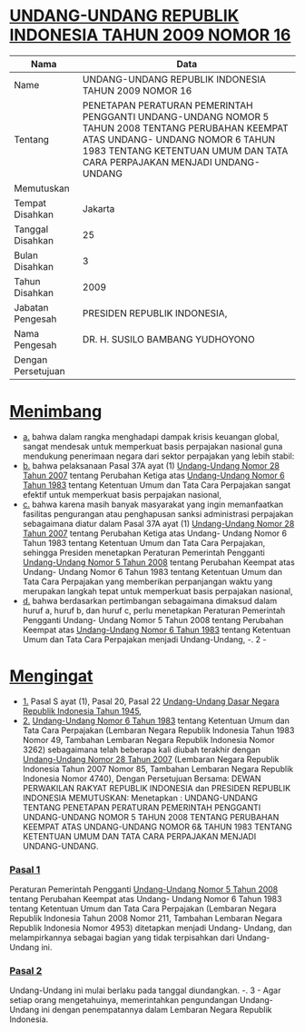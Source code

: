 # [UNDANG-UNDANG REPUBLIK INDONESIA TAHUN 2009 NOMOR 16](http://example.org/legal/peraturan/uu/2009/16)

| Nama | Data |
| ------ | ----- |
|Name|UNDANG-UNDANG REPUBLIK INDONESIA TAHUN 2009 NOMOR 16|
|Tentang| PENETAPAN PERATURAN PEMERINTAH PENGGANTI UNDANG-UNDANG NOMOR 5 TAHUN 2008 TENTANG PERUBAHAN KEEMPAT ATAS UNDANG- UNDANG NOMOR 6 TAHUN 1983 TENTANG KETENTUAN UMUM DAN TATA CARA PERPAJAKAN MENJADI UNDANG-UNDANG|
|Memutuskan||
|Tempat Disahkan|Jakarta|
|Tanggal Disahkan|25|
|Bulan Disahkan|3|
|Tahun Disahkan|2009|
|Jabatan Pengesah|PRESIDEN REPUBLIK INDONESIA,|
|Nama Pengesah|DR. H. SUSILO BAMBANG YUDHOYONO|
|Dengan Persetujuan||
# [Menimbang](http://example.org/legal/peraturan/uu/2009/16/menimbang)

* [a.](http://example.org/legal/peraturan/uu/2009/16/menimbang/huruf/a) bahwa dalam rangka menghadapi dampak krisis keuangan global, sangat mendesak untuk memperkuat basis perpajakan nasional guna mendukung penerimaan negara dari sektor perpajakan yang lebih stabil:
* [b.](http://example.org/legal/peraturan/uu/2009/16/menimbang/huruf/b) bahwa pelaksanaan Pasal 37A ayat (1) [Undang-Undang Nomor 28 Tahun 2007](http://example.org/legal/peraturan/uu/2007/28) tentang Perubahan Ketiga atas [Undang-Undang Nomor 6 Tahun 1983](http://example.org/legal/peraturan/uu/1983/6) tentang Ketentuan Umum dan Tata Cara Perpajakan sangat efektif untuk memperkuat basis perpajakan nasional,
* [c.](http://example.org/legal/peraturan/uu/2009/16/menimbang/huruf/c) bahwa karena masih banyak masyarakat yang ingin memanfaatkan fasilitas pengurangan atau penghapusan sanksi administrasi perpajakan sebagaimana diatur dalam Pasal 37A ayat (1) [Undang-Undang Nomor 28 Tahun 2007](http://example.org/legal/peraturan/uu/2007/28) tentang Perubahan Ketiga atas Undang- Undang Nomor 6 Tahun 1983 tentang Ketentuan Umum dan Tata Cara Perpajakan, sehingga Presiden menetapkan Peraturan Pemerintah Pengganti [Undang-Undang Nomor 5 Tahun 2008](http://example.org/legal/peraturan/uu/2008/5) tentang Perubahan Keempat atas Undang- Undang Nomor 6 Tahun 1983 tentang Ketentuan Umum dan Tata Cara Perpajakan yang memberikan perpanjangan waktu yang merupakan langkah tepat untuk memperkuat basis perpajakan nasional,
* [d.](http://example.org/legal/peraturan/uu/2009/16/menimbang/huruf/d) bahwa berdasarkan pertimbangan sebagaimana dimaksud dalam huruf a, huruf b, dan huruf c, perlu menetapkan Peraturan Pemerintah Pengganti Undang- Undang Nomor 5 Tahun 2008 tentang Perubahan Keempat atas [Undang-Undang Nomor 6 Tahun 1983](http://example.org/legal/peraturan/uu/1983/6) tentang Ketentuan Umum dan Tata Cara Perpajakan menjadi Undang-Undang, -. 2 -
# [Mengingat](http://example.org/legal/peraturan/uu/2009/16/mengingat)

* [1.](http://example.org/legal/peraturan/uu/2009/16/mengingat/huruf/0001) Pasal S ayat (1), Pasal 20, Pasal 22 [Undang-Undang Dasar Negara Republik Indonesia Tahun 1945](http://example.org/legal/peraturan/uu),
* [2.](http://example.org/legal/peraturan/uu/2009/16/mengingat/huruf/0002) [Undang-Undang Nomor 6 Tahun 1983](http://example.org/legal/peraturan/uu/1983/6) tentang Ketentuan Umum dan Tata Cara Perpajakan (Lembaran Negara Republik Indonesia Tahun 1983 Nomor 49, Tambahan Lembaran Negara Republik Indonesia Nomor 3262) sebagaimana telah beberapa kali diubah terakhir dengan [Undang-Undang Nomor 28 Tahun 2007](http://example.org/legal/peraturan/uu/2007/28) (Lembaran Negara Republik Indonesia Tahun 2007 Nomor 85, Tambahan Lembaran Negara Republik Indonesia Nomor 4740), Dengan Persetujuan Bersama: DEWAN PERWAKILAN RAKYAT REPUBLIK INDONESIA dan PRESIDEN REPUBLIK INDONESIA MEMUTUSKAN: Menetapkan : UNDANG-UNDANG TENTANG PENETAPAN PERATURAN PEMERINTAH PENGGANTI UNDANG-UNDANG NOMOR 5 TAHUN 2008 TENTANG PERUBAHAN KEEMPAT ATAS UNDANG-UNDANG NOMOR 6& TAHUN 1983 TENTANG KETENTUAN UMUM DAN TATA CARA PERPAJAKAN MENJADI UNDANG-UNDANG.

### [Pasal 1](http://example.org/legal/peraturan/uu/2009/16/pasal/0001)
Peraturan Pemerintah Pengganti [Undang-Undang Nomor 5 Tahun 2008](http://example.org/legal/peraturan/uu/2008/5) tentang Perubahan Keempat atas Undang- Undang Nomor 6 Tahun 1983 tentang Ketentuan Umum dan Tata Cara Perpajakan (Lembaran Negara Republik Indonesia Tahun 2008 Nomor 211, Tambahan Lembaran Negara Republik Indonesia Nomor 4953) ditetapkan menjadi Undang- Undang, dan melampirkannya sebagai bagian yang tidak terpisahkan dari Undang-Undang ini.


### [Pasal 2](http://example.org/legal/peraturan/uu/2009/16/pasal/0002)
Undang-Undang ini mulai berlaku pada tanggal diundangkan. -. 3 - Agar setiap orang mengetahuinya, memerintahkan pengundangan Undang-Undang ini dengan penempatannya dalam Lembaran Negara Republik Indonesia.
